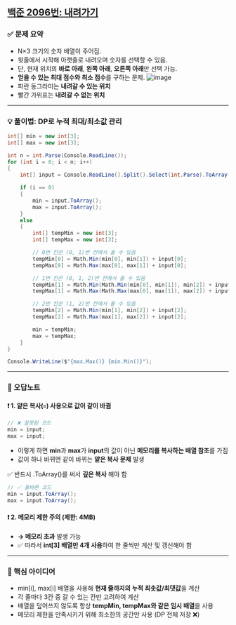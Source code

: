 
## [백준 2096번: 내려가기](https://www.acmicpc.net/problem/2096)

### ✅ 문제 요약

- N×3 크기의 숫자 배열이 주어짐.
- 윗줄에서 시작해 아랫줄로 내려오며 숫자를 선택할 수 있음.
- 단, 현재 위치의 **바로 아래**, **왼쪽 아래**, **오른쪽 아래**만 선택 가능.
- **얻을 수 있는 최대 점수와 최소 점수**를 구하는 문제.
![image](https://github.com/user-attachments/assets/ce3bfdac-fb94-4ac0-949e-22219cb05abc)
- 파란 동그라미는 **내려갈 수 있는 위치**
- 빨간 가위표는 **내려갈 수 없는 위치**
---

### 💡 풀이법: DP로 누적 최대/최소값 관리

```csharp
int[] min = new int[3];
int[] max = new int[3];

int n = int.Parse(Console.ReadLine());
for (int i = 0; i < n; i++)
{
    int[] input = Console.ReadLine().Split().Select(int.Parse).ToArray();

    if (i == 0) 
    {
        min = input.ToArray();
        max = input.ToArray();
    }
    else
    {
        int[] tempMin = new int[3];
        int[] tempMax = new int[3];

        // 0번 칸은 (0, 1)번 칸에서 올 수 있음
        tempMin[0] = Math.Min(min[0], min[1]) + input[0];
        tempMax[0] = Math.Max(max[0], max[1]) + input[0];

        // 1번 칸은 (0, 1, 2)번 칸에서 올 수 있음
        tempMin[1] = Math.Min(Math.Min(min[0], min[1]), min[2]) + input[1];
        tempMax[1] = Math.Max(Math.Max(max[0], max[1]), max[2]) + input[1];

        // 2번 칸은 (1, 2)번 칸에서 올 수 있음
        tempMin[2] = Math.Min(min[1], min[2]) + input[2];
        tempMax[2] = Math.Max(max[1], max[2]) + input[2];

        min = tempMin;
        max = tempMax;
    }
}

Console.WriteLine($"{max.Max()} {min.Min()}");

```
---
### 📎 오답노트

#### ❗ 1. 얕은 복사(`=`) 사용으로 값이 같이 바뀜
```csharp
// ❌ 잘못된 코드
min = input;
max = input;
```
- 이렇게 하면 **min**과 **max**가 **input**의 값이 아닌 **메모리를 복사하는 배열 참조**를 가짐
- 값이 하나 바뀌면 같이 바뀌는 **얕은 복사 문제** 발생

✅ 반드시 .ToArray()를 써서 **깊은 복사** 해야 함

```csharp
// ✅ 올바른 코드
min = input.ToArray();
max = input.ToArray();
```

#### ❗ 2. 메모리 제한 주의 (제한: 4MB)
- **→ 메모리 초과** 발생 가능
- ✅ 따라서 **int[3] 배열만 4개 사용**하여 한 줄씩만 계산 및 갱신해야 함

---

### 🧠 핵심 아이디어
- min[i], max[i] 배열을 사용해 **현재 줄까지의 누적 최솟값/최댓값**을 계산
- 각 줄마다 3칸 중 갈 수 있는 칸만 고려하여 계산
- 배열을 덮어쓰지 않도록 항상 **tempMin, tempMax와 같은 임시 배열**을 사용
- 메모리 제한을 만족시키기 위해 최소한의 공간만 사용 (DP 전체 저장 ❌)
